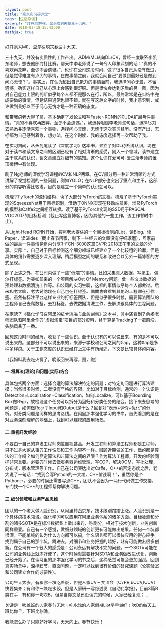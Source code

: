 ```yaml
---
layout: post
title: "京东实习碎碎念"
tags: [生活杂谈]
excerpt: "打开京东ME，显示在职天数三十九天。"
date: 2018-02-18 15:43:00
mathjax: true
---
```


打开京东ME，显示在职天数三十九天。

三十九天，并没有实质性的工作产出。从DM/ML转向DL/CV，曾经一度联系李凯东老师，想去他部门打比赛。聊天中李老师说了一句令人印象深刻的话：“真的不喜欢再放弃，至少不会遗憾。”。也许在公司这段时间，做了很多自己从没有做过，但是觉得难度有点大的事情，在做事情之前，我就会问自己“要做到最好还是做到问心无愧？”。事实上，在认为超出自己能力的事情面前，我选择问心无愧，不留遗憾，确实这样自己从心理上会感到很舒服。但是很快会达到矛盾的另一面，因为对自己能力上限的判断似乎每个人都不是那么在行，所以，最终常常是在纠结中完成要做的事情，但是结果通常也很不错。就在写这段文字的时候，我才意识到，或许做到最好以至于问心无愧才是一种正确的态度。

和带我的老大聊了聊，基本确定了发论文和写Faster-RCNN的CUDA扩展两件事情。“真的不喜欢再放弃，至少不会遗憾。”，我选择相信李老师这句话，选择尽力去熟悉并逐渐喜欢一个事物，选择问心无愧，无愧于这次实习经历。没有产出，志标都为自己感到着急，想办法。在这个时候，我的态度选择再一次帮助了我。

在实习期间，从头到尾读了《深度学习》这本书，建立了对DL的系统认识。现在对于读书和读文章之间的区别已经有了相对清晰的感受，刚入一个领域，读书建立主干联系的认识，读文章建立对细节的感知。这个认识在爱可可-爱生活老师的置顶微博中有体现。

刷了Ng老师的深度学习课程的CV和NLP两章。在CV部分用一种非常清晰的方式讲解了视觉检测的一些问题，例如YOLO；在NLP部分也突出了重点和主干，这部分的内容听得比较浅，目的是建立一个简单的认识就可以。

梳理了PyTorch的源码结构，读了大部分PyTorch的文档。梳理了基于PyTorch实现的SqueezeNet用于目标识别，借助于ONNX实现在移动端部署，涉及PyTorch的模型和Caffe2之间相互转换。读了基于PyTorch实现的SSD用于PASCAL VOC2007的目标检测（截止写这篇博客，因为其他的一些工作，该工作暂时中止）。

从Light-Head RCNN开始，按照老大提供的一个目标检测的List，读Blog，读Paper，读Slides（截止春节回家，剩下一些经典的文章没有仔细琢磨），回家前做的最后一件事情是组内分享R-FCN-3000这篇CVPR 2018正在审的文章的分享。实际上，自己对于目标检测这个细分领域已经建立了一个比较粗的轮廓，但是具体的细节需要逐步深入理解，稍后模型之间的联系和改进会以另外一篇博客的方式呈现。

除了上述之外，在公司内做了一些“低端”的事情。比如采集真人数据，写爬虫，偶尔打标签。为突如其来的一个项目解决Out Of Memory问题。做一些文本数据的预处理和数据清洗工作等。和公司的实习生聊，这样的事情似乎每个人都做过。后来和老大聊，老大说他现在自己也在打标签。偶而也会看到其他的工程师在打标签。虽然有标注平台这样专业的打标签团队，但是似乎很多时候，需要算法团队的工程师自己去爬数据，去打标签，去做数据清洗工作，去解决很具体的工程问题。

在家读了《强化学习在阿里的技术演进与业务创新》这本书，其中还看到了俞扬老师团队和阿里合作的“虚拟淘宝”项目的部分资料，终于算是Tracking了一把前沿，头脑风暴了一番。

回想这段时间的经历，收获了一些认识。至于认识有的可以说出来，有的是不可以说出来的。这部分不可以说出来的，来源于学校和公司之间的Gap，这种Gap是多种多样的。关于工作态度的认识已经在上文中有所阐述，下文是比较具体的内容。

（我妈叫我去吃火锅了，晚饭回来再写，囧，跑）

#### 一.将算法(理论)和问题(实际)结合

具体包括两个方面：选择合适的算法解决特定的问题；对特定的问题进行算法建模；当然很多时候，二者没有严格的界限。比如对于目标检测，通常的一个认识是Detection=Localization+Classification，如何Localize，可以基于Bounding Box做Regr，故检测这个任务可以拆分为回归和分类任务的结合。接下来去思考的问题是，如何做Regr？Input和Output是什么？回到对“表示+评价+优化”的分析。对分类问题是同样的思考路线。在阿里那本强化学习的书中，首先看到的是在对业务深刻理解的基础上，找到可以建模的应用场景。


#### 二.重视开发经验

不要由于自己的算法工程师岗位自视甚高，开发工程师和算法工程师都是工程师，只不过是大家从事的工作性质和工作内容不一样。回顾近期做的工作，做的都是算法的工作吗？如何界定算法和非算法之间的界限？作为算法工程师，开发的经验同样非常重要。必要的时候去做服务器运维管理，写OOP，解决OOM，写批处理，分布式，版本管理等工作。自己在公司表达出对Caffe，C++的否定态度之后，老大说了一句话：“找到会写Python的一大堆，C++值钱啊！”，虽然你是个Pythoner，必要的时候还需要写点C++，团队不会因为一两行代码做工作交接，专门找一个C++的工程师帮你解决问题。

#### 三.细分领域和业务产品思维

团队的一个老大做人脸识别，从阿里转战京东，技术级别蹭蹭上涨。人脸识别是一个具体的技术领域。强化学习可以应用在阿里业务体系的诸多方面。目标检测和分割的诸多SOTA是在标准数据集上做出来的，称刷分。相对于技术创新，业务创新同样重要。自己有一个感觉，做细分领域的创新更有可能做出成果。任何一个坑都很深，不能单纯的认为什么方向都可以搞，什么语言都可以很快应用的得心应手。找到属于自己的那个坑，跳进去。对细节和业务把握的越好，越有可能做出很多创新。在公司有一个很大的感受是：公司永远有解决不完的问题。一个SOTA可能在公司的业务线上就不好使了，这个时候就需要针对SOTA和业务做改进优化，创新已经开始了。在读阿里的那本强化学习的书之后，这种感觉可能会更加强烈。回到真实场景中，深挖细节，直面问题，一定可以找到很有价值的研究课题（论实验室和公司建立合作的必要性）。

公司牛人太多，有和你一块吃盖饭，但是人家CV三大顶会（CVPR,ECCV,ICCV）快要集齐；有和你一块吃水饺，但是人家研一写综述发《自动化学报》，目前3篇B类在手；有和你一块吹B，但是当你文章还没读完的时候，人家已经复现；...

关键是：吹盖饭的人家春节无休；吃水饺的人家假期List早早做好；吹B的每天上班比你早，下班比你晚。

我能怎么办？只能好好学习，天天向上。春节快乐！

















